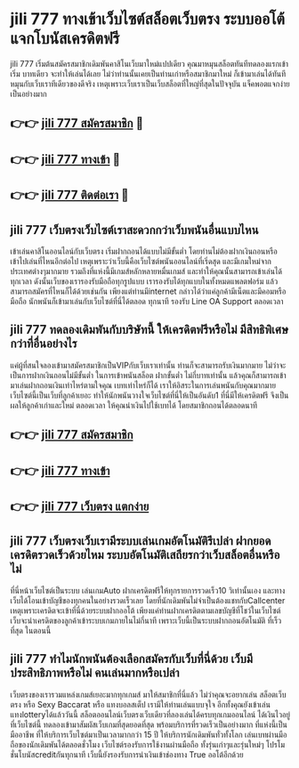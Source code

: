 # jili 777 ทางเข้าเว็บไซต์สล็อตเว็บตรง ระบบออโต้ แจกโบนัสเครดิตฟรี

jili 777 เริ่มต้นสมัครสมาชิกเดิมพันคาสิโนเว็บมาใหม่แปปเดียว คุณมาหมุนสล็อตทันทีทดลองแรกเข้าเริ่ม บาทเดียว จะทำให้เล่นได้เลย ไม่ว่าท่านนั้นเคยเป็นท่านเก่าหรือสมาชิกมาใหม่ ก็เข้ามาเล่นได้ทันที หมุนกับเว็บเราทีเดียวของดีจริง เหตุเพราะเว็บเราเป็นเว็บสล็อตที่ใหญ่ที่สุดในปัจจุบัน แจ็คพอตแจกง่ายเป็นอย่างมาก

## 👉👉 [jili 777 สมัครสมาชิก](https://bit.ly/3Ckzg5n) 🎰
## 👉👉 [jili 777 ทางเข้า](https://bit.ly/3Ckzg5n) 🎰
## 👉👉 [jili 777 ติดต่อเรา](https://bit.ly/3Ckzg5n) 🎰

## jili 777 เว็บตรงเว็บไซต์เราสะดวกกว่าเว็บพนันอื่นแบบไหน
เข้าเล่นคาสิโนออนไลน์กับเว็บตรง เริ่มฝากถอนได้แบบไม่มีขั้นต่ำ โดยท่านไม่ต้องฝากเงินถอนหรือเข้าไปเล่นที่ไหนอีกต่อไป เหตุเพราะว่าเว็บนี้คือเว็บไซต์พนันออนไลน์ที่เริ่ดสุด และมีเกมใหม่จากประเทศต่างๆมากมาย รวมถึงที่แห่งนี้มีเกมส์หลักหลายหมื่นเกมส์ และทำให้คุณนั้นสามารถเข้าเล่นได้ทุกเวลา ดังนั้นเว็บของเรารองรับมือถือทุกรูปแบบ เรารองรับได้ทุกแบบในทั้งหมดแพลตฟอร์ม แล้วสามารถสมัครที่ไหนก็ได้ด้วยเช่นกัน เพียงแต่ท่านมีinternet กล่าวได้ว่าแค่ลูกค้ามีเน็ตและมีคอมหรือมือถือ นักพนันก็เข้ามาเล่นกับเว็บไซต์ที่นี่ได้ตลอด ทุกนาที รองรับ Line OA Support ตลอดเวลา

## jili 777 ทดลองเดิมพันกับบริษัทนี้ ให้เครดิตฟรีหรือไม่ มีสิทธิพิเศษกว่าที่อื่นอย่างไร
แค่ผู้ที่สนใจลองเข้ามาสมัครสมาชิกเป็นVIPกับเว็บเราเท่านั้น ท่านก็จะสามารถรับเงินมากมาย ไม่ว่าจะเป็นการฝากเงินถอนไม่มีขั้นต่ำ ในการเข้าพนันสล็อต ฝากขั้นต่ำ ไม่กี่บาทเท่านั้น แล้วคุณก็สามารถเข้ามาเล่นฝากถอนเงินเท่าไหร่ตามใจคุณ เบทเท่าไหร่ก็ได้ เราให้อิสระในการเล่นพนันกับคุณมากมาย เว็บไซต์นี้เป็นเว็บที่ลูกค้าเยอะ ทำให้นักพนันวางใจเว็บไซต์ที่นี่ให้เป็นอันดับ1 ที่นี่มีให้เครดิตฟรี จึงเป็นผลให้ลูกค้าเก่าและใหม่ ตลอดเวลา ให้คุณนำเงินไปใช้เบทได้ โดยสมาชิกถอนได้ตลอดนาที

## 👉👉 [jili 777 สมัครสมาชิก](https://bit.ly/3Ckzg5n)
## 👉👉 [jili 777 ทางเข้า](https://bit.ly/3Ckzg5n)
## 👉👉 [jili 777 เว็บตรง แตกง่าย](https://bit.ly/3Ckzg5n)

## jili 777 เว็บตรงเว็บเรามีระบบเล่นเกมอัตโนมัติรึเปล่า ฝากยอดเครดิตรวดเร็วด้วยไหม ระบบอัตโนมัติเสถียรกว่าเว็บสล็อตอื่นหรือไม่
ที่นี่หน้าเว็บไซต์เป็นระบบ เล่นเกมAuto ฝากเครดิตฟรีให้ทุกรายการรวดเร็ว10 วิเท่านั้นเอง และทางเว็บได้โอนเข้าบัญชีของทุกคนในอย่างรวดเร็วเลย โดยที่นักเดิมพันไม่จำเป็นต้องแชทกับCallcenter เหตุเพราะเครดิตจะเข้าที่นี่ด้วยระบบฝากออโต้ เพียงแค่ท่านฝากเครดิตตามเลขบัญชีที่โชว์ในเว็บไซต์ เว็บจะนำเครดิตของลูกค้าเข้าระบบเกมภายในไม่กี่นาที เพราะเว็บนี้เป็นระบบฝากถอนอัตโนมัติ ที่เร็วที่สุด ในตอนนี้

## jili 777 ทำไมนักพนันต้องเลือกสมัครกับเว็บที่นี่ด้วย เว็บมีประสิทธิภาพหรือไม่ คนเล่นมากหรือเปล่า
เว็บตรงของเรารวมแหล่งเกมส์เยอะมากทุกเกมส์ มาให้สมาชิกที่นี่แล้ว ไม่ว่าคุณจะอยากเล่น สล็อตเว็บตรง หรือ Sexy Baccarat หรือ แทงบอลสเต็ป เรามีให้ท่านเล่นแบบจุใจ อีกทั้งคุณยังเข้าเล่นแทงlotteryได้แล้ววันนี้ สล็อตออนไลน์เว็บตรงเว็บเดียวที่ลองเล่นได้ครบทุกเกมออนไลน์ ได้เงินไวอยู่ที่เว็บไซต์นี้ ทดลองเข้ามาสัมผัสเว็บเกมที่สุดยอดที่สุด พร้อมบริการที่รวดเร็วเป็นอย่างมาก ที่แห่งนี้เป็นมืออาชีพ ที่ให้บริการเว็บไซต์มาเป็นเวลามากกว่า 15 ปี ให้บริการนักเดิมพันทั่วทั้งโลก เล่นเบทผ่านมือถือของนักเดิมพันได้ตลอดชั่วโมง เว็บไซต์รองรับการใช้งานผ่านมือถือ ทั้งรุ่นเก่าๆและรุ่นใหม่ๆ โปรโมชั่นโบนัสcreditกันทุกนาที เว็บนี้ยังรองรับการนำเงินเข้าช่องทาง True ออโต้อีกด้วย
